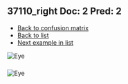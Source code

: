 ## 37110_right Doc: 2 Pred: 2
- [Back to confusion matrix](https://github.com/juliandewit/kaggle_retinopathy/blob/master/matrix.md)
- [Back to list](https://github.com/juliandewit/kaggle_retinopathy/blob/master/lists/22/list.md)
- [Next example in list](https://github.com/juliandewit/kaggle_retinopathy/blob/master/lists/22/37/37114_left.md)

![Eye](https://retinopaty.blob.core.windows.net/size1024/37110_right_2.jpeg)

### 

![Eye]()
